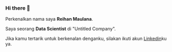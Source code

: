 ### Hi there 👋

Perkenalkan nama saya **Reihan Maulana**.

Saya seorang **Data Scientist** di "Untitled Company".

Jika kamu tertarik untuk berkenalan denganku, silakan ikuti akun [Linkedin](www.linkedin.com/in/reii)ku ya.
